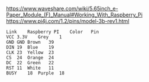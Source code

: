 https://www.waveshare.com/wiki/5.65inch_e-Paper_Module_(F)_Manual#Working_With_Raspberry_Pi
https://www.pi4j.com/1.2/pins/model-3b-rev1.html

```
Link	Raspberry PI	Color	Pin
VCC	3.3V	Grey	1
GND	GND	Brown	39
DIN	19	Blue	19
CLK	23	Yellow	23
CS	24	Orange	24
DC	22	Green	22
RST	11	White	11
BUSY	18	Purple	18
```